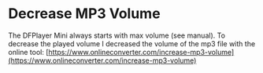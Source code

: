 # Decrease MP3 Volume

The DFPlayer Mini always starts with max volume (see manual). To decrease the played volume I decreased the volume of the mp3 file with the online tool: 
[https://www.onlineconverter.com/increase-mp3-volume](https://www.onlineconverter.com/increase-mp3-volume)

